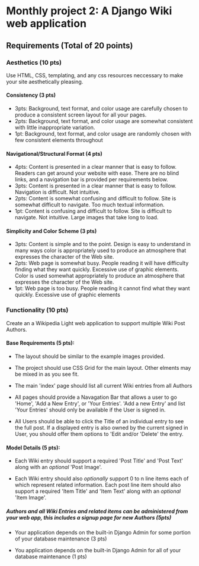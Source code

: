 # Monthly project 2: A Django Wiki web application

## Requirements (Total of 20 points)

### Aesthetics (10 pts)
Use HTML, CSS, templating, and any css resources neccessary to make your site aesthetically pleasing.

#### Consistency (3 pts)
- 3pts: Background, text format, and color usage are carefully chosen to produce a consistent screen layout for all your pages.
- 2pts: Background, text format, and color usage are somewhat consistent with little inappropriate variation.
- 1pt: Background, text format, and color usage are randomly chosen with few consistent elements throughout

#### Navigational/Structural Format (4 pts)
- 4pts: Content is presented in a clear manner that is easy to follow. Readers can get around your website with ease. There are no blind links, and a navigation bar is provided per requirements below.
- 3pts: Content is presented in a clear manner that is easy to follow. Navigation is difficult. Not intuitive.
- 2pts: Content is somewhat confusing and difficult to follow. Site is somewhat difficult to navigate. Too much textual information.
- 1pt: Content is confusing and difficult to follow. Site is difficult to navigate. Not intuitive. Large images that take long to load.

#### Simplicity and Color Scheme (3 pts)
- 3pts: Content is simple and to the point. Design is easy to understand in many ways color is appropriately used to produce an atmosphere that expresses the character of the Web site. 
- 2pts: Web page is somewhat busy. People reading it will have difficulty finding what they want quickly. Excessive use of graphic elements. Color is used somewhat appropriately to produce an atmosphere that expresses the character of the Web site.
- 1pt: Web page is too busy. People reading it cannot find what they want quickly. Excessive use of graphic elements

### Functionality (10 pts)
Create an a Wikipedia Light web application to support multiple Wiki Post Authors.

#### Base Requirements (5 pts):

* The layout should be similar to the example images provided.

* The project should use CSS Grid for the main layout. Other elments may be mixed in as you see fit. 

* The main 'index' page should list all current Wiki entries from all Authors

* All pages should provide a Navagation Bar that allows a user to go 'Home', 'Add a New Entry', or 'Your Entries'. 'Add a new Entry' and list 'Your Entries' should only be available if the User is signed in.

* All Users should be able to click the Title of an individual entry to see the full post. If a displayed entry is also owned by the current signed in User, you should offer them options to 'Edit and/or 'Delete' the entry.

#### Model Details (5 pts):
* Each Wiki entry should support a required 'Post Title' and 'Post Text' along with an *optional* 'Post Image'.

* Each Wiki entry should also *optionally* support 0 to n line items each of which represent related information. Each post line item should also support a required 'Item Title' and 'Item Text' along with an *optional* 'Item Image'.

##### Authors and all Wiki Entries and related items can be administered from your web app, this includes a signup page for new Authors (5pts)

* Your application depends on the built-in Django Admin for some portion of your database maintenance (3 pts)

* You application depends on the built-in Django Admin for all  of your database maintenance (1 pts)







